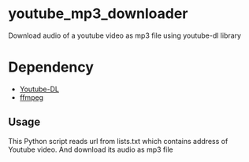 # youtube_mp3_downloader
Download audio of a youtube video as mp3 file using youtube-dl library

# Dependency 
+ [Youtube-DL](https://rg3.github.io/youtube-dl/)
+ [ffmpeg](https://www.ffmpeg.org/)

## Usage
This Python script reads url from lists.txt which contains address of Youtube video.
And download its audio as mp3 file